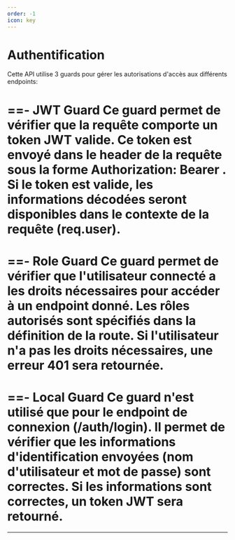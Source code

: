```yaml
---
order: -1
icon: key
---
```


# Authentification

Cette API utilise 3 guards pour gérer les autorisations d'accès aux différents endpoints:

==- JWT Guard
Ce guard permet de vérifier que la requête comporte un token JWT valide. Ce token est envoyé dans le header de la requête sous la forme Authorization: Bearer <token>. Si le token est valide, les informations décodées seront disponibles dans le contexte de la requête (req.user).
===
==- Role Guard
Ce guard permet de vérifier que l'utilisateur connecté a les droits nécessaires pour accéder à un endpoint donné. Les rôles autorisés sont spécifiés dans la définition de la route. Si l'utilisateur n'a pas les droits nécessaires, une erreur 401 sera retournée.
===
==- Local Guard
Ce guard n'est utilisé que pour le endpoint de connexion (/auth/login). Il permet de vérifier que les informations d'identification envoyées (nom d'utilisateur et mot de passe) sont correctes. Si les informations sont correctes, un token JWT sera retourné.
=== 
---
